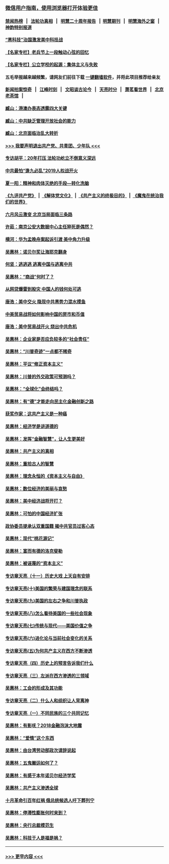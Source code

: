 ### [微信用户指南，使用浏览器打开体验更佳](https://github.com/gfw-breaker/banned-news1/blob/master/indexes/wechat-guide.md?t=0)
#### [禁闻热榜](热点新闻.md?t=0)  &nbsp;&nbsp;|&nbsp;&nbsp; [法轮功真相](https://github.com/gfw-breaker/truth/blob/master/README.md?t=0) &nbsp;&nbsp;|&nbsp;&nbsp; [明慧二十周年报告](https://github.com/gfw-breaker/mh-reports/blob/master/README.md?t=0) &nbsp;&nbsp;|&nbsp;&nbsp;[明慧期刊](https://github.com/gfw-breaker/mh-qikan) &nbsp;&nbsp;|&nbsp;&nbsp; [明慧海外之窗](https://github.com/gfw-breaker/mh-news/blob/master/README.md?t=0) &nbsp;&nbsp;|&nbsp;&nbsp; [神韵特别报道](https://github.com/gfw-breaker/mh-news/blob/master/shenyun.md?t=0)
#### [“黑科技”治国激发美中科技战](../pages/nsc423/n11638056.md?t=02040311) 
#### [【名家专栏】老兵节上一段触动心弦的回忆](../pages/nsc423/n11646016.md?t=02040311) 
#### [【名家专栏】公立学校的起源：集体主义与失败](../pages/nsc423/n11601833.md?t=02040311) 
#### 五毛举报越来越频繁，请网友们前往下载 [一键翻墙软件](https://github.com/gfw-breaker/ssr-accounts)，并将此项目推荐给亲友
#### [新闻拍案惊奇](https://github.com/gfw-breaker/banned-news1/blob/master/pages/link4.md) &nbsp;&nbsp;|&nbsp;&nbsp; [江峰时刻](https://github.com/gfw-breaker/banned-news1/blob/master/pages/link4.md) &nbsp;&nbsp;|&nbsp;&nbsp; [文昭谈古论今](https://github.com/gfw-breaker/banned-news1/blob/master/pages/link4.md) &nbsp;&nbsp;|&nbsp;&nbsp; [天亮时分](https://github.com/gfw-breaker/banned-news1/blob/master/pages/link4.md) &nbsp;&nbsp;|&nbsp;&nbsp; [萧茗看世界](https://github.com/gfw-breaker/banned-news1/blob/master/pages/link4.md) &nbsp;&nbsp;|&nbsp;&nbsp; [北京老茶馆](https://github.com/gfw-breaker/banned-news1/blob/master/pages/link4.md) &nbsp;&nbsp;|&nbsp;&nbsp; 
#### [臧山：港澳办表态透露四大关键](../pages/nsc423/n11421628.md?t=02040311) 
#### [臧山：中共缺乏管理开放社会的能力](../pages/nsc423/n11407457.md?t=02040311) 
#### [臧山：北京面临治乱大转折](../pages/nsc423/n11406895.md?t=02040311) 
#### [>>> 我要声明退出共产党、共青团、少年队 <<<](https://github.com/begood0513/goodnews/blob/master/quit/letter.md) 
#### [专访胡平：20年打压 法轮功屹立不倒意义深远](../pages/nsc423/n11398800.md?t=02040311) 
#### [中共最怕“逢九必乱”2019人权战开火](../pages/nsc423/n11385248.md?t=02040311) 
#### [夏一阳：精神和肉体灭绝的手段—转化洗脑](../pages/nsc423/n11368250.md?t=02040311) 
#### [《九评共产党》](https://github.com/begood0513/9ping.md/blob/master/README.md) &nbsp;|&nbsp; [《解体党文化》](../../../../jtdwh.md/blob/master/README.md)  &nbsp;|&nbsp; [《共产主义的终极目的》](../../../../gczydzjmd.md/blob/master/README.md) &nbsp;|&nbsp; [《魔鬼在统治我们的世界》](../../../../mgztzwmdsj.md/blob/master/README.md) 
#### [六月风云激变 北京当局面临三条路](../pages/nsc423/n11313668.md?t=02040311) 
#### [许茹：南京公安大数据中心主任猝死是偶然？](../pages/nsc423/n11064744.md?t=02040311) 
#### [横河：华为孟晚舟案起诉引渡 美中角力升级](../pages/nsc423/n11027230.md?t=02040311) 
#### [吴惠林：诺贝尔奖让海耶克翻身](../pages/nsc423/n10890049.md?t=02040311) 
#### [何坚：逃逃逃 逃离中国与逃离中共](../pages/nsc423/n10592891.md?t=02040311) 
#### [吴惠林：“商战”何时了？](../pages/nsc423/n10573558.md?t=02040311) 
#### [从网贷爆雷到股灾 中国人的钱何处可逃](../pages/nsc423/n10572800.md?t=02040311) 
#### [唐浩：美中交火 隐现中共黑势力混水摸鱼](../pages/nsc423/n10544040.md?t=02040311) 
#### [中美贸易战将如何影响中国的房市和币值](../pages/nsc423/n10543697.md?t=02040311) 
#### [唐浩：美中贸易战开火 烧出中共危机](../pages/nsc423/n10540126.md?t=02040311) 
#### [吴惠林：企业家是否应负较多的“社会责任”](../pages/nsc423/n10535022.md?t=02040311) 
#### [吴惠林：“川普奇迹”一点都不稀奇](../pages/nsc423/n10512808.md?t=02040311) 
#### [吴惠林：平议“修正资本主义”](../pages/nsc423/n10495724.md?t=02040311) 
#### [吴惠林：川普的外交政策可预测吗？](../pages/nsc423/n10462387.md?t=02040311) 
#### [吴惠林：“全球化”会终结吗？](../pages/nsc423/n10452838.md?t=02040311) 
#### [吴惠林：有“德”才能走向民主化金融创新之路](../pages/nsc423/n10432292.md?t=02040311) 
#### [获奖作家：这共产主义是一种癌](../pages/nsc423/n10431541.md?t=02040311) 
#### [吴惠林：经济学是讲道德的](../pages/nsc423/n10398014.md?t=02040311) 
#### [吴惠林：发挥“金融智慧”，让人生更美好](../pages/nsc423/n10375019.md?t=02040311) 
#### [吴惠林：共产主义的真相](../pages/nsc423/n10351394.md?t=02040311) 
#### [吴惠林：重拾古人的智慧](../pages/nsc423/n10337691.md?t=02040311) 
#### [吴惠林：理念永恒的《资本主义与自由》](../pages/nsc423/n10316274.md?t=02040311) 
#### [吴惠林：数位经济的美丽与哀愁](../pages/nsc423/n10292946.md?t=02040311) 
#### [吴惠林：美中经济战将开打？](../pages/nsc423/n10258825.md?t=02040311) 
#### [吴惠林：可怕的中国经济扩张](../pages/nsc423/n10219147.md?t=02040311) 
#### [政协委员提承认双重国籍 揭中共官员过客心态](../pages/nsc423/n10208809.md?t=02040311) 
#### [吴惠林：现代“桃花源记”](../pages/nsc423/n10185234.md?t=02040311) 
#### [吴惠林：富而有德的洛克斐勒](../pages/nsc423/n10142264.md?t=02040311) 
#### [吴惠林：被诬蔑的“资本主义”](../pages/nsc423/n10124816.md?t=02040311) 
#### [专访章天亮（十一）历史大戏 上天自有安排](../pages/nsc423/n10094905.md?t=02040311) 
#### [专访章天亮(十)美国的繁荣与建国理念的联系](../pages/nsc423/n10094899.md?t=02040311) 
#### [专访章天亮(九)美国的左右之争和川普执政](../pages/nsc423/n10094889.md?t=02040311) 
#### [专访章天亮(八)怎么看待美国的一些社会现象](../pages/nsc423/n10094857.md?t=02040311) 
#### [专访章天亮(七)传统与现代——美国价值之争](../pages/nsc423/n10093140.md?t=02040311) 
#### [专访章天亮(六)进化论与当前社会变化的关系](../pages/nsc423/n10092036.md?t=02040311) 
#### [专访章天亮(五)为何共产主义在西方不断渗透](../pages/nsc423/n10083620.md?t=02040311) 
#### [专访章天亮（四）历史上的预言告诉我们什么](../pages/nsc423/n10083606.md?t=02040311) 
#### [专访章天亮（三）左派在西方渗透的三领域](../pages/nsc423/n10081115.md?t=02040311) 
#### [吴惠林：工会的形成及其功能](../pages/nsc423/n10080633.md?t=02040311) 
#### [专访章天亮（二）什么人和组织让人背离神](../pages/nsc423/n10076637.md?t=02040311) 
#### [专访章天亮（一）不同民族的三个共同记忆](../pages/nsc423/n10074188.md?t=02040311) 
#### [吴惠林：有影呒？2018金融泡沫大地震](../pages/nsc423/n10040534.md?t=02040311) 
#### [吴惠林：“爱情”这个东西](../pages/nsc423/n10019423.md?t=02040311) 
#### [吴惠林：由台湾劳动部政次请辞说起](../pages/nsc423/n9979679.md?t=02040311) 
#### [吴惠林：五鬼搬运如何了？](../pages/nsc423/n9925338.md?t=02040311) 
#### [吴惠林：有感于本年诺贝尔经济学奖](../pages/nsc423/n9871883.md?t=02040311) 
#### [吴惠林：共产主义渗透全球](../pages/nsc423/n9812748.md?t=02040311) 
#### [十月革命引百年红祸 俄总统候选人吁下葬列宁](../pages/nsc423/n9810182.md?t=02040311) 
#### [吴惠林：停滞性膨胀何时来到？](../pages/nsc423/n9764136.md?t=02040311) 
#### [吴惠林：央行总裁模范生](../pages/nsc423/n9728134.md?t=02040311) 
#### [吴惠林：科技于人是福是祸？](../pages/nsc423/n9672982.md?t=02040311) 

----
#### [ >>> 更早内容 <<< ](../indexes/nsc423-earlier.md)
